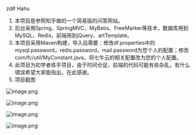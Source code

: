 zd# Hahu
1. 本项目是参照知乎做的一个简易版的问答网站。
2. 后台采用Spring、SpringMVC、MyBatis、FreeMarker等技术，数据库用到MySQL、Redis，前端用到jQuery、artTemplate。
3. 本项目采用Maven构建，导入后需要：修改df.properties中的mysql.password，redis.password，mail.password为您个人的配置；修改com/fc/util/MyConstant.java，将七牛云的相关配置改为您的个人配置。
4. 此项目为初学者练手项目，由于时间仓促，前端的代码可能有些杂乱。有什么错误希望大家能指出，在此感谢。
5. 项目截图

![image.png](https://upload-images.jianshu.io/upload_images/1754553-a65e37dddc13b250.png?imageMogr2/auto-orient/strip%7CimageView2/2/w/1240)

![image.png](https://upload-images.jianshu.io/upload_images/1754553-95e76d5752efb52e.png?imageMogr2/auto-orient/strip%7CimageView2/2/w/1240)

![image.png](https://upload-images.jianshu.io/upload_images/1754553-dc817abefabc0f74.png?imageMogr2/auto-orient/strip%7CimageView2/2/w/1240)

![image.png](https://upload-images.jianshu.io/upload_images/1754553-3aa1db011a58ac67.png?imageMogr2/auto-orient/strip%7CimageView2/2/w/1240)

